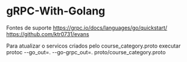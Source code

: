 # gRPC-With-Golang

Fontes de suporte
https://grpc.io/docs/languages/go/quickstart/
https://github.com/ktr0731/evans

Para atualizar o servicos criados pelo course_category.proto executar
protoc --go_out=. --go-grpc_out=. proto/course_category.proto





